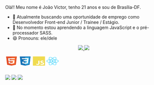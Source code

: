 Olá!! Meu nome é João Victor, tenho 21 anos e sou de Brasília-DF.

- 🔭 Atualmente buscando uma oportunidade de emprego como Desenvolvedor Front-end Junior / Trainee / Estágio.
- 🌱 No momento estou aprendendo a linguagem JavaScript e o pré-processador SASS.
- 😄 Pronouns: ele/dele

<div align="center">
  <a href="https://joaosimplicio.tech">
  <img height="180em" src="https://github-readme-stats.vercel.app/api?username=joaosimplicio&show_icons=true&theme=dark&include_all_commits=true&count_private=true"/>
  <img height="180em" src="https://github-readme-stats.vercel.app/api/top-langs/?username=joaosimplicio&layout=compact&langs_count=7&theme=dark"/>
</div>
  
  <div align="center" style="display: inline-block"><br>
  <img align="center" alt="Joao-HTML" height="30" width="40" src="https://raw.githubusercontent.com/devicons/devicon/master/icons/html5/html5-original.svg">
  <img align="center" alt="Joao-CSS" height="30" width="40" src="https://raw.githubusercontent.com/devicons/devicon/master/icons/css3/css3-original.svg">
  <img align="center" alt="Joao-Js" height="30" width="40" src="https://raw.githubusercontent.com/devicons/devicon/master/icons/javascript/javascript-plain.svg">
  <img align="center" alt="Joao-React" height="30" width="40" src="https://raw.githubusercontent.com/devicons/devicon/master/icons/react/react-original.svg">
</div>
  
  ##
  
  <div> 
  <a href="https://instagram.com/jjoaobtw" target="_blank"><img src="https://img.shields.io/badge/-Instagram-%23E4405F?style=for-the-badge&logo=instagram&logoColor=white" target="_blank"></a>
  <a href = "mailto:joaosimplicio.dev@gmail.com"><img src="https://img.shields.io/badge/-Gmail-%23333?style=for-the-badge&logo=gmail&logoColor=white" target="_blank"></a>
  <a href="https://www.linkedin.com/in/jvsimplicio/" target="_blank"><img src="https://img.shields.io/badge/-LinkedIn-%230077B5?style=for-the-badge&logo=linkedin&logoColor=white" target="_blank"></a> 
</div>
